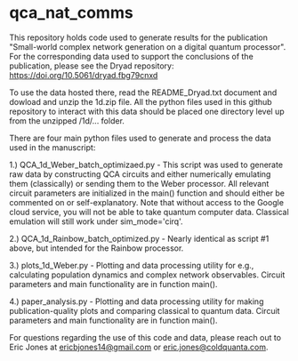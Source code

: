 # qca_nat_comms
This repository holds code used to generate results for the publication "Small-world complex network generation on a digital quantum processor". For the corresponding data used to support the conclusions of the publication, please see the Dryad repository: https://doi.org/10.5061/dryad.fbg79cnxd

To use the data hosted there, read the README_Dryad.txt document and dowload and unzip the 1d.zip file. All the python files used in this github repository to interact with this data should be placed one directory level up from the unzipped /1d/... folder.

There are four main python files used to generate and process the data used in the manuscript:

1.) QCA_1d_Weber_batch_optimizaed.py
    - This script was used to generate raw data by constructing QCA circuits and either numerically emulating them (classically) or sending them to the Weber processor.       All relevant circuit parameters are initialized in the main() function and should either be commented on or self-explanatory. Note that without access to the
      Google cloud service, you will not be able to take quantum computer data. Classical emulation will still work under sim_mode='cirq'.
      
2.) QCA_1d_Rainbow_batch_optimized.py
    - Nearly identical as script #1 above, but intended for the Rainbow processor.
    
3.) plots_1d_Weber.py
    - Plotting and data processing utility for e.g., calculating population dynamics and complex network observables. Circuit parameters and main functionality are in
      function main().

4.) paper_analysis.py
    - Plotting and data processing utility for making publication-quality plots and comparing classical to quantum data. Circuit parameters and main functionality are in       function main().
    
For questions regarding the use of this code and data, please reach out to Eric Jones at ericbjones14@gmail.com or eric.jones@coldquanta.com.

